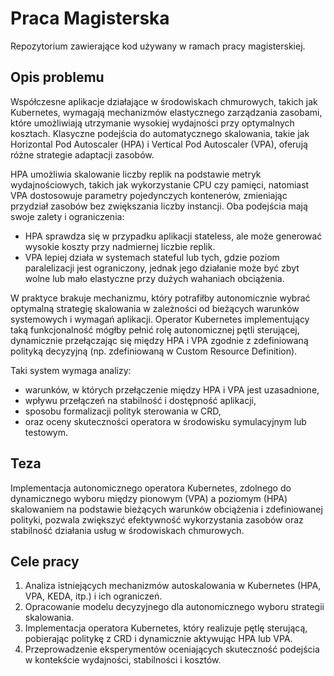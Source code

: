# Praca Magisterska
Repozytorium zawierające kod używany w ramach pracy magisterskiej.

## Opis problemu
Współczesne aplikacje działające w środowiskach chmurowych, takich jak Kubernetes, wymagają mechanizmów 
elastycznego zarządzania zasobami, które umożliwiają utrzymanie wysokiej wydajności przy optymalnych kosztach. 
Klasyczne podejścia do automatycznego skalowania, takie jak Horizontal Pod Autoscaler (HPA) i Vertical 
Pod Autoscaler (VPA), oferują różne strategie adaptacji zasobów.

HPA umożliwia skalowanie liczby replik na podstawie metryk wydajnościowych, takich jak wykorzystanie CPU 
czy pamięci, natomiast VPA dostosowuje parametry pojedynczych kontenerów, zmieniając przydział zasobów 
bez zwiększania liczby instancji. Oba podejścia mają swoje zalety i ograniczenia:
- HPA sprawdza się w przypadku aplikacji stateless, ale może generować wysokie koszty przy nadmiernej 
liczbie replik.
- VPA lepiej działa w systemach stateful lub tych, gdzie poziom paralelizacji jest ograniczony, jednak 
jego działanie może być zbyt wolne lub mało elastyczne przy dużych wahaniach obciążenia.

W praktyce brakuje mechanizmu, który potrafiłby autonomicznie wybrać optymalną strategię skalowania w 
zależności od bieżących warunków systemowych i wymagań aplikacji. Operator Kubernetes implementujący 
taką funkcjonalność mógłby pełnić rolę autonomicznej pętli sterującej, dynamicznie przełączając się między 
HPA i VPA zgodnie z zdefiniowaną polityką decyzyjną (np. zdefiniowaną w Custom Resource Definition).

Taki system wymaga analizy:
- warunków, w których przełączenie między HPA i VPA jest uzasadnione,
- wpływu przełączeń na stabilność i dostępność aplikacji,
- sposobu formalizacji polityk sterowania w CRD,
- oraz oceny skuteczności operatora w środowisku symulacyjnym lub testowym.

## Teza
Implementacja autonomicznego operatora Kubernetes, zdolnego do dynamicznego wyboru między pionowym (VPA) a 
poziomym (HPA) skalowaniem na podstawie bieżących warunków obciążenia i zdefiniowanej polityki, pozwala 
zwiększyć efektywność wykorzystania zasobów oraz stabilność działania usług w środowiskach chmurowych.

## Cele pracy
1. Analiza istniejących mechanizmów autoskalowania w Kubernetes (HPA, VPA, KEDA, itp.) i ich ograniczeń.
2. Opracowanie modelu decyzyjnego dla autonomicznego wyboru strategii skalowania.
3. Implementacja operatora Kubernetes, który realizuje pętlę sterującą, pobierając politykę z CRD i dynamicznie 
aktywując HPA lub VPA.
4. Przeprowadzenie eksperymentów oceniających skuteczność podejścia w kontekście wydajności, stabilności i 
kosztów.

